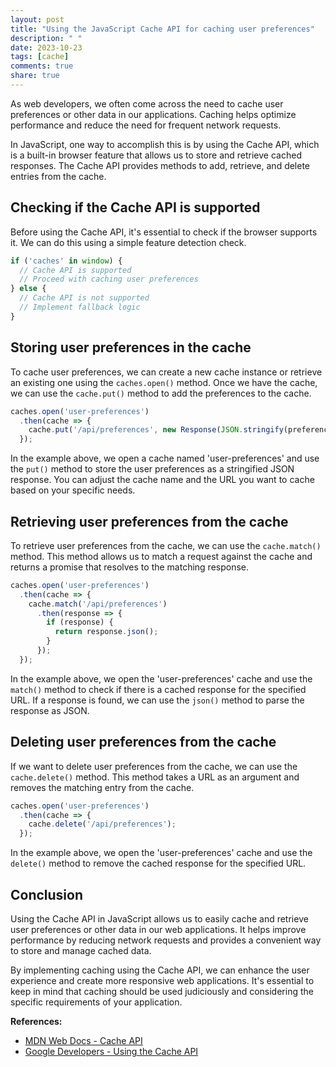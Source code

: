 ```yaml
---
layout: post
title: "Using the JavaScript Cache API for caching user preferences"
description: " "
date: 2023-10-23
tags: [cache]
comments: true
share: true
---
```


As web developers, we often come across the need to cache user preferences or other data in our applications. Caching helps optimize performance and reduce the need for frequent network requests.

In JavaScript, one way to accomplish this is by using the Cache API, which is a built-in browser feature that allows us to store and retrieve cached responses. The Cache API provides methods to add, retrieve, and delete entries from the cache.

## Checking if the Cache API is supported

Before using the Cache API, it's essential to check if the browser supports it. We can do this using a simple feature detection check.

```javascript
if ('caches' in window) {
  // Cache API is supported
  // Proceed with caching user preferences
} else {
  // Cache API is not supported
  // Implement fallback logic
}
```

## Storing user preferences in the cache

To cache user preferences, we can create a new cache instance or retrieve an existing one using the `caches.open()` method. Once we have the cache, we can use the `cache.put()` method to add the preferences to the cache.

```javascript
caches.open('user-preferences')
  .then(cache => {
    cache.put('/api/preferences', new Response(JSON.stringify(preferences)));
  });
```

In the example above, we open a cache named 'user-preferences' and use the `put()` method to store the user preferences as a stringified JSON response. You can adjust the cache name and the URL you want to cache based on your specific needs.

## Retrieving user preferences from the cache

To retrieve user preferences from the cache, we can use the `cache.match()` method. This method allows us to match a request against the cache and returns a promise that resolves to the matching response.

```javascript
caches.open('user-preferences')
  .then(cache => {
    cache.match('/api/preferences')
      .then(response => {
        if (response) {
          return response.json();
        }
      });
  });
```

In the example above, we open the 'user-preferences' cache and use the `match()` method to check if there is a cached response for the specified URL. If a response is found, we can use the `json()` method to parse the response as JSON.

## Deleting user preferences from the cache

If we want to delete user preferences from the cache, we can use the `cache.delete()` method. This method takes a URL as an argument and removes the matching entry from the cache.

```javascript
caches.open('user-preferences')
  .then(cache => {
    cache.delete('/api/preferences');
  });
```

In the example above, we open the 'user-preferences' cache and use the `delete()` method to remove the cached response for the specified URL.

## Conclusion

Using the Cache API in JavaScript allows us to easily cache and retrieve user preferences or other data in our web applications. It helps improve performance by reducing network requests and provides a convenient way to store and manage cached data.

By implementing caching using the Cache API, we can enhance the user experience and create more responsive web applications. It's essential to keep in mind that caching should be used judiciously and considering the specific requirements of your application.

**References:**
- [MDN Web Docs - Cache API](https://developer.mozilla.org/en-US/docs/Web/API/Cache)
- [Google Developers - Using the Cache API](https://developers.google.com/web/ilt/pwa/caching-files-with-service-worker#cache-api)